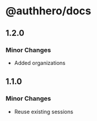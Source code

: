 # @authhero/docs

## 1.2.0

### Minor Changes

- Added organizations

## 1.1.0

### Minor Changes

- Reuse existing sessions
